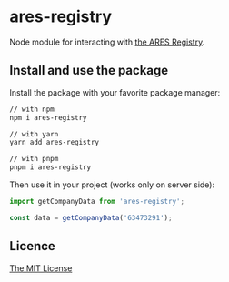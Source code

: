 # ares-registry

Node module for interacting with [the ARES Registry](https://wwwinfo.mfcr.cz/ares/ares_es.html.cz).

## Install and use the package

Install the package with your favorite package manager:

```bash
// with npm
npm i ares-registry

// with yarn
yarn add ares-registry

// with pnpm
pnpm i ares-registry
```

Then use it in your project (works only on server side):

```ts
import getCompanyData from 'ares-registry';

const data = getCompanyData('63473291');
```

## Licence

[The MIT License](LICENSE)
